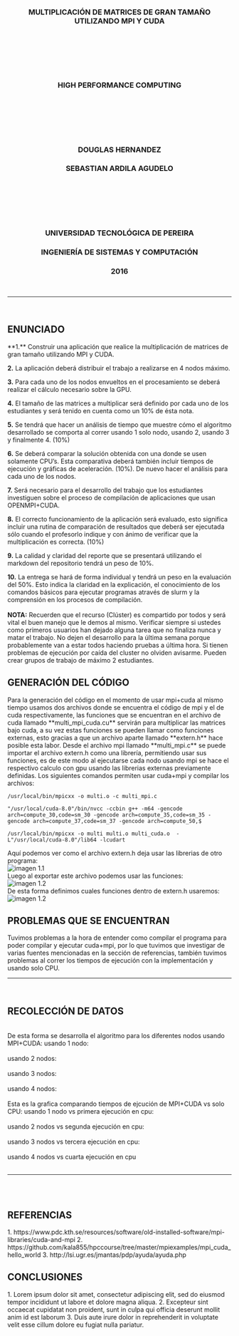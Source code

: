<h3 align="center">MULTIPLICACIÓN DE MATRICES DE GRAN TAMAÑO UTILIZANDO MPI Y CUDA</h3>
<br>
<br>
<br>
<br>
<br>
<h3 align="center">HIGH PERFORMANCE COMPUTING</h3>
<br>
<br>
<br>
<br>
<br>
<h3 align="center">DOUGLAS HERNANDEZ</h3>
<h3 align="center">SEBASTIAN ARDILA AGUDELO</h3>
<br>
<br>
<br>
<br>
<br>
<h3 align="center">UNIVERSIDAD TECNOLÓGICA DE PEREIRA</h3>
<h3 align="center">INGENIERÍA DE SISTEMAS Y COMPUTACIÓN</h3>
<h3 align="center">2016</h3>
<br>
<HR width=100% align="center">
<br>
<h2 >ENUNCIADO</h2>
**1.** Construir una aplicación que realice la multiplicación de matrices de gran tamaño utilizando MPI y CUDA.
<br>

**2.** La aplicación deberá distribuir el trabajo a realizarse en 4 nodos máximo.
<br>

**3.** Para cada uno de los nodos envueltos en el procesamiento se deberá realizar el cálculo necesario sobre la GPU.
<br>

**4.** El tamaño de las matrices a multiplicar será definido por cada uno de los estudiantes y será tenido en cuenta como un 10% de ésta nota.
<br>

**5.** Se tendrá que hacer un análisis de tiempo que muestre cómo el algoritmo desarrollado se comporta al correr usando 1 solo nodo, usando 2, usando 3 y finalmente 4. (10%)
<br>

**6.** Se deberá comparar la solución obtenida con una donde se usen solamente CPU’s. Esta comparativa deberá también incluir tiempos de ejecución y gráficas de aceleración. (10%). De nuevo hacer el análisis para cada uno de los nodos.
<br>

**7.** Será necesario para el desarrollo del trabajo que los estudiantes investiguen sobre el proceso de compilación de aplicaciones que usan OPENMPI+CUDA.
<br>

**8.** El correcto funcionamiento de la aplicación será evaluado, esto significa incluir una rutina de comparación de resultados que deberá ser ejecutada sólo cuando el profesorlo indique y con ánimo de verificar que la multiplicación es correcta. (10%)
<br>

**9.** La calidad y claridad del reporte que se presentará utilizando el markdown del repositorio tendrá un peso de 10%.
<br>

**10.** La entrega se hará de forma individual y tendrá un peso en la evaluación del 50%. Esto indica la claridad en la explicación, el conocimiento de los comandos básicos para ejecutar programas através de slurm y la comprensión en los procesos de compilación.
<br>
<br>
**NOTA:** Recuerden que el recurso (Clúster) es compartido por todos y será vital el buen manejo que le demos al mismo. Verificar siempre si ustedes como primeros usuarios han dejado alguna tarea que no finaliza nunca y matar el trabajo. No dejen el desarrollo para la última semana porque probablemente van a estar todos haciendo pruebas a última hora. Si tienen problemas de ejecución por caída del cluster no olviden avisarme. Pueden crear grupos de trabajo de máximo 2 estudiantes.
<br>
<h2 >GENERACIÓN DEL CÓDIGO</h2>
Para la generación del código en el momento de usar mpi+cuda al mismo tiempo usamos dos archivos donde se encuentra el código de mpi y el de cuda respectivamente, las funciones que se encuentran en el archivo de cuda llamado **multi_mpi_cuda.cu** servirán para multiplicar las matrices bajo cuda, a su vez estas funciones se pueden llamar como funciones externas, esto gracias a que un archivo aparte llamado **extern.h** hace posible esta labor. Desde el archivo mpi llamado **multi_mpi.c** se puede importar el archivo extern.h como una librería, permitiendo usar sus funciones, es de este modo al ejecutarse cada nodo usando mpi se hace el respectivo calculo con gpu usando las librerias externas previamente definidas.
Los siguientes comandos permiten usar cuda+mpi y compilar los archivos:

``` /usr/local/bin/mpicxx -o multi.o -c multi_mpi.c ```

``` "/usr/local/cuda-8.0"/bin/nvcc -ccbin g++ -m64 -gencode arch=compute_30,code=sm_30 -gencode arch=compute_35,code=sm_35 -gencode arch=compute_37,code=sm_37 -gencode arch=compute_50,$ ```

``` /usr/local/bin/mpicxx -o multi multi.o multi_cuda.o  -L"/usr/local/cuda-8.0"/lib64 -lcudart ```

Aquí podemos ver como el archivo extern.h deja usar las librerias de otro programa:
<br>
![imagen 1.1](images_data/extern.png)
<br>
Luego al exportar este archivo podemos usar las funciones:
<br>
![imagen 1.2](images_data/include-extern.png)
<br>
De esta forma definimos cuales funciones dentro de extern.h usaremos:
![imagen 1.2](images_data/extern-functions-definition.png)
<br>
<h2 >PROBLEMAS QUE SE ENCUENTRAN</h2>
Tuvimos problemas a la hora de entender como compilar el programa para poder compilar y ejecutar cuda+mpi, por lo que tuvimos que investigar de varias fuentes mencionadas en la sección de referencias, también tuvimos problemas al correr los tiempos de ejecución con la implementación y usando solo CPU.
<br>
<HR width=100% align="center">
<br>
<h2>RECOLECCIÓN DE DATOS</h2>
<br>
De esta forma se desarrolla el algoritmo para los diferentes nodos usando MPI+CUDA:
usando 1 nodo:
<br>
<br>
usando 2 nodos:
<br>
<br>
usando 3 nodos:
<br>
<br>
usando 4 nodos:
<br>
<br>
Esta es la grafica comparando tiempos de ejcución de MPI+CUDA vs solo CPU:
usando 1 nodo vs primera ejecución en cpu:
<br>
<br>
usando 2 nodos vs segunda ejecución en cpu:
<br>
<br>
usando 3 nodos vs tercera ejecución en cpu:
<br>
<br>
usando 4 nodos vs cuarta ejecución en cpu
<br>
<br>
<HR width=100% align="center">
<br>

<br>
<h2>REFERENCIAS</h2>
1. https://www.pdc.kth.se/resources/software/old-installed-software/mpi-libraries/cuda-and-mpi
2. https://github.com/kala855/hpccourse/tree/master/mpiexamples/mpi_cuda_hello_world
3. http://lsi.ugr.es/jmantas/pdp/ayuda/ayuda.php
<br>
<h2>CONCLUSIONES</h2>
1. Lorem ipsum dolor sit amet, consectetur adipiscing elit, sed do eiusmod tempor incididunt ut labore et dolore magna aliqua.
2. Excepteur sint occaecat cupidatat non proident, sunt in culpa qui officia deserunt mollit anim id est laborum
3. Duis aute irure dolor in reprehenderit in voluptate velit esse cillum dolore eu fugiat nulla pariatur. 
<br>
